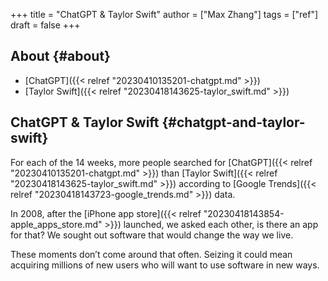 +++
title = "ChatGPT & Taylor Swift"
author = ["Max Zhang"]
tags = ["ref"]
draft = false
+++

## About {#about}

-   [ChatGPT]({{< relref "20230410135201-chatgpt.md" >}})
-   [Taylor Swift]({{< relref "20230418143625-taylor_swift.md" >}})


## ChatGPT &amp; Taylor Swift {#chatgpt-and-taylor-swift}

For each of the 14 weeks, more people searched for [ChatGPT]({{< relref "20230410135201-chatgpt.md" >}}) than [Taylor Swift]({{< relref "20230418143625-taylor_swift.md" >}}) according to [Google Trends]({{< relref "20230418143723-google_trends.md" >}}) data.

In 2008, after the [iPhone app store]({{< relref "20230418143854-apple_apps_store.md" >}}) launched, we asked each other, is there an app for that? We sought out software that would change the way we live.

These moments don’t come around that often. Seizing it could mean acquiring millions of new users who will want to use software in new ways.
